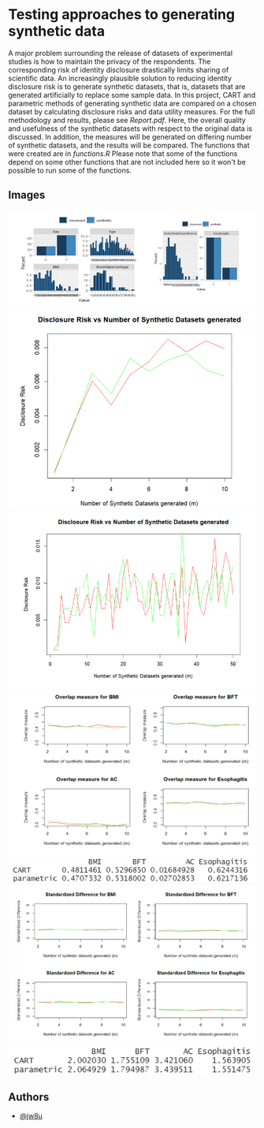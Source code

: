
# Testing approaches to generating synthetic data

A major problem surrounding the release of datasets of experimental studies is how to maintain the privacy of the respondents. The corresponding risk of identity disclosure drastically limits sharing of scientific data. An increasingly plausible solution to reducing identity disclosure risk is to generate synthetic datasets, that is, datasets that are generated artificially to replace some sample data. In this project, CART and parametric methods of generating synthetic data are compared on a chosen dataset by calculating disclosure risks and data utility measures.
For the full methodology and results, please see *Report.pdf*. Here, the overall quality and usefulness of the synthetic datasets with respect to the original data is discussed. In addition, the measures will be generated on differing number of synthetic datasets, and the results will be compared.
The functions that were created are in *functions.R* Please note that some of the functions depend on some other functions that are not included here so it won't be possible to run some of the functions.

## Images
![Alt text](./images/Image1.png)
![Alt text](./images/Image2.png)
![Alt text](./images/Image3.png)
![Alt text](./images/Image4.png)
![Alt text](./images/Image5.png)
![Alt text](./images/Image6.png)
![Alt text](./images/Image7.png)

## Authors

- [@jw8u](https://www.github.com/jw8u)

